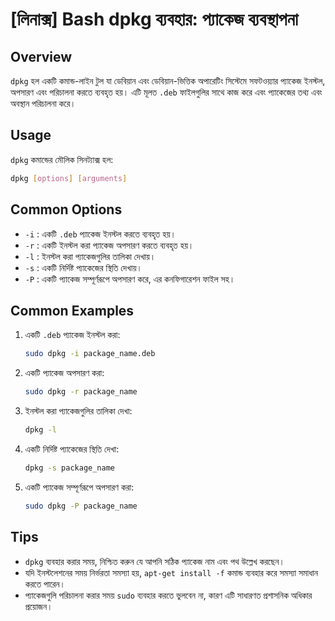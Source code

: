 # [লিনাক্স] Bash dpkg ব্যবহার: প্যাকেজ ব্যবস্থাপনা

## Overview
`dpkg` হল একটি কমান্ড-লাইন টুল যা ডেবিয়ান এবং ডেবিয়ান-ভিত্তিক অপারেটিং সিস্টেমে সফটওয়্যার প্যাকেজ ইনস্টল, অপসারণ এবং পরিচালনা করতে ব্যবহৃত হয়। এটি মূলত `.deb` ফাইলগুলির সাথে কাজ করে এবং প্যাকেজের তথ্য এবং অবস্থান পরিচালনা করে।

## Usage
`dpkg` কমান্ডের মৌলিক সিনট্যাক্স হল:

```bash
dpkg [options] [arguments]
```

## Common Options
- `-i` : একটি `.deb` প্যাকেজ ইনস্টল করতে ব্যবহৃত হয়।
- `-r` : একটি ইনস্টল করা প্যাকেজ অপসারণ করতে ব্যবহৃত হয়।
- `-l` : ইনস্টল করা প্যাকেজগুলির তালিকা দেখায়।
- `-s` : একটি নির্দিষ্ট প্যাকেজের স্থিতি দেখায়।
- `-P` : একটি প্যাকেজ সম্পূর্ণরূপে অপসারণ করে, এর কনফিগারেশন ফাইল সহ।

## Common Examples
1. একটি `.deb` প্যাকেজ ইনস্টল করা:
   ```bash
   sudo dpkg -i package_name.deb
   ```

2. একটি প্যাকেজ অপসারণ করা:
   ```bash
   sudo dpkg -r package_name
   ```

3. ইনস্টল করা প্যাকেজগুলির তালিকা দেখা:
   ```bash
   dpkg -l
   ```

4. একটি নির্দিষ্ট প্যাকেজের স্থিতি দেখা:
   ```bash
   dpkg -s package_name
   ```

5. একটি প্যাকেজ সম্পূর্ণরূপে অপসারণ করা:
   ```bash
   sudo dpkg -P package_name
   ```

## Tips
- `dpkg` ব্যবহার করার সময়, নিশ্চিত করুন যে আপনি সঠিক প্যাকেজ নাম এবং পথ উল্লেখ করছেন।
- যদি ইনস্টলেশনের সময় নির্ভরতা সমস্যা হয়, `apt-get install -f` কমান্ড ব্যবহার করে সমস্যা সমাধান করতে পারেন।
- প্যাকেজগুলি পরিচালনা করার সময় `sudo` ব্যবহার করতে ভুলবেন না, কারণ এটি সাধারণত প্রশাসনিক অধিকার প্রয়োজন।